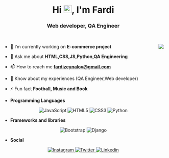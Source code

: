 <h1 align="center">Hi <img src="https://media.giphy.com/media/hvRJCLFzcasrR4ia7z/giphy.gif" width="25px">, I'm Fardi</h1>
<h3 align="center">Web developer, QA Engineer</h3>

<p align="center"> 


   </br>

</p> 

<img align="right" src="https://github-readme-stats.vercel.app/api?username=ferdizeynalov&theme=dark&count_private=true&show_icons=true" />

- 🔭 I’m currently working on **E-commerce project**

- 💬 Ask me about **HTML,CSS,JS,Python,QA Engineering**

- 📫 How to reach me **fardizeynalov@gmail.com**

- 📄 Know about my experiences (QA Engineer,Web developer)

- ⚡ Fun fact **Football, Music and Book**



* **Programming Languages**

<p align="center">
    <img alt="JavaScript" src="https://img.shields.io/badge/javascript-%23323330.svg?&style=for-the-badge&logo=javascript&logoColor=%23F7DF1E"/>
    <img alt="HTML5" src="https://img.shields.io/badge/html5-%23E34F26.svg?&style=for-the-badge&logo=html5&logoColor=white"/>
    <img alt="CSS3" src="https://img.shields.io/badge/css3-%231572B6.svg?&style=for-the-badge&logo=css3&logoColor=white"/>
    <img alt="Python" src="https://img.shields.io/badge/python-%2314354C.svg?&style=for-the-badge&logo=python&logoColor=white"/>
</p>

* **Frameworks and libraries**

<p align="center">
    <img alt="Bootstrap" src="https://img.shields.io/badge/bootstrap-%23563D7C.svg?&style=for-the-badge&logo=bootstrap&logoColor=white"/>
    <img alt="Django" src="https://img.shields.io/badge/django-%23092E20.svg?&style=for-the-badge&logo=django&logoColor=white"/> 
</p>


* **Social**

<p align="center">
    <a target="_blank" href="https://instagram.com/fardi.zeynalov">  <img alt="Instagram" src="https://img.shields.io/badge/<fardi.zeynalov>-%23E4405F.svg?&style=for-the-badge&logo=Instagram&logoColor=white"/>  </a> 
    <a target="_blank" href="https://twitter.com/sifir85"> <img alt="Twitter" src="https://img.shields.io/badge/<Ferdi Zeynalov>-%231DA1F2.svg?&style=for-the-badge&logo=Twitter&logoColor=white"/> </a>
   <a target="_blank" href="https://www.linkedin.com/in/fardi-zeynalov-40875a193/"> <img alt="Linkedin" src="https://img.shields.io/badge/<Ferdi Zeynalov>-%0077B5?style=for-the-badge&logo=linkedin&logoColor=white"/> </a>
   





